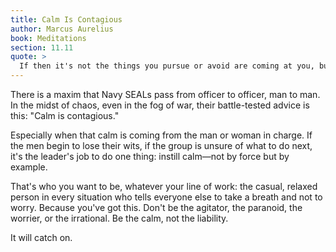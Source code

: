 ```yaml
---
title: Calm Is Contagious
author: Marcus Aurelius
book: Meditations
section: 11.11
quote: >
  If then it's not the things you pursue or avoid are coming at you, but rather that you in a sense are seeking them out, at least try to keep your judgment of them steady, and they too will remain calm and you won't be seen chasing after or fleeing from them.
---
```


There is a maxim that Navy SEALs pass from officer to officer, man to man. In the midst of chaos, even in the fog of war, their battle-tested advice is this: "Calm is contagious."

Especially when that calm is coming from the man or woman in charge. If the men begin to lose their wits, if the group is unsure of what to do next, it's the leader's job to do one thing: instill calm—not by force but by example.

That's who you want to be, whatever your line of work: the casual, relaxed person in every situation who tells everyone else to take a breath and not to worry. Because you've got this. Don't be the agitator, the paranoid, the worrier, or the irrational. Be the calm, not the liability.

It will catch on.
